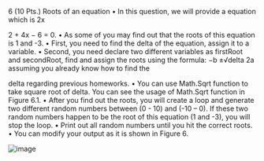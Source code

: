 6 (10 Pts.) Roots of an equation
• In this question, we will provide a equation which is 2x

2 + 4x − 6 = 0.
• As some of you may find out that the roots of this equation is 1 and -3.
• First, you need to find the delta of the equation, assign it to a variable.
• Second, you need declare two different variables as firstRoot and secondRoot, find and
assign the roots using the formula: −b ±√delta
2a
assuming you already know how to find the

delta regarding previous homeworks.
• You can use Math.Sqrt function to take square root of delta. You can see the usage of
Math.Sqrt function in Figure 6.1.
• After you find out the roots, you will create a loop and generate two different random
numbers between (0 - 10) and (-10 – 0). If these two random numbers happen to be the
root of this equation (1 and -3), you will stop the loop.
• Print out all random numbers until you hit the correct roots.
• You can modify your output as it is shown in Figure 6.


![image](https://github.com/user-attachments/assets/37513dd7-1ebc-49db-9174-d99b5f797266)
